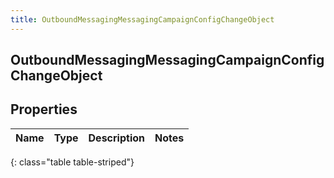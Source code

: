 ```yaml
---
title: OutboundMessagingMessagingCampaignConfigChangeObject
---
```

## OutboundMessagingMessagingCampaignConfigChangeObject

## Properties

|Name | Type | Description | Notes|
|------------ | ------------- | ------------- | -------------|
{: class="table table-striped"}


